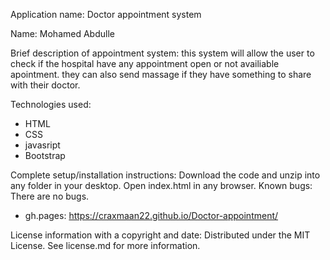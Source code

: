 Application name:
Doctor appointment system

Name:
Mohamed Abdulle

Brief description of appointment system:
this system will allow the user to check if the hospital have any appointment open or not availiable apointment.
they can also send massage if they have something to share with their doctor.

Technologies used:
* HTML
* CSS
* javasript
* Bootstrap

Complete setup/installation instructions:
Download the code and unzip into any folder in your desktop.
Open index.html in any browser.
Known bugs:
There are no bugs.
* gh.pages: https://craxmaan22.github.io/Doctor-appointment/

License information with a copyright and date:
Distributed under the MIT License. See license.md for more information.
